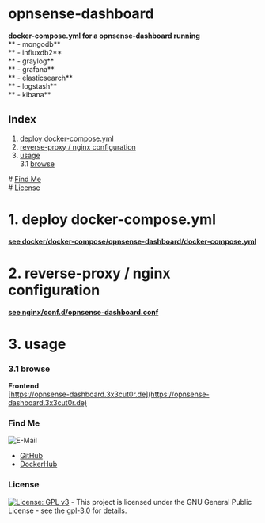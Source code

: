 # opnsense-dashboard

**docker-compose.yml for a opnsense-dashboard running**  
** - mongodb**  
** - influxdb2**  
** - graylog**  
** - grafana**  
** - elasticsearch**  
** - logstash**  
** - kibana**  

## Index

1. [deploy docker-compose.yml](#deploy)  
2. [reverse-proxy / nginx configuration](#reverse-proxy)   
3. [usage](#usage)  
  3.1 [browse](#browse)  

\# [Find Me](#findme)  
\# [License](#license)  

# 1. deploy docker-compose.yml <a name="deploy"></a>  
**[see docker/docker-compose/opnsense-dashboard/docker-compose.yml](https://github.com/3x3cut0r/vps/blob/main/docker/docker-compose/opnsense-dashboard/docker-compose.yml)**  

# 2. reverse-proxy / nginx configuration <a name="reverse-proxy"></a>  
**[see nginx/conf.d/opnsense-dashboard.conf](https://github.com/3x3cut0r/vps/blob/main/nginx/conf.d/opnsense-dashboard.conf)**  

# 3. usage <a name="usage"></a>  

### 3.1 browse <a name="browse"></a>  
**Frontend**  
[https://opnsense-dashboard.3x3cut0r.de](https://opnsense-dashboard.3x3cut0r.de)  

### Find Me <a name="findme"></a>

![E-Mail](https://img.shields.io/badge/E--Mail-executor55%40gmx.de-red)
* [GitHub](https://github.com/3x3cut0r)
* [DockerHub](https://hub.docker.com/u/3x3cut0r)

### License <a name="license"></a>

[![License: GPL v3](https://img.shields.io/badge/License-GPLv3-blue.svg)](https://www.gnu.org/licenses/gpl-3.0) - This project is licensed under the GNU General Public License - see the [gpl-3.0](https://www.gnu.org/licenses/gpl-3.0.en.html) for details.
